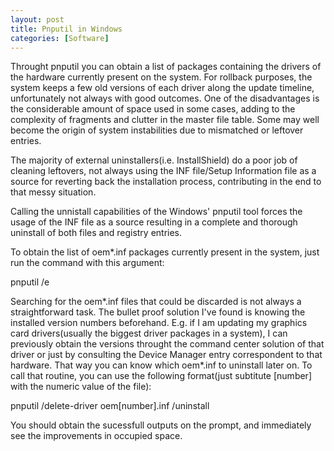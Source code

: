 ```yaml
---
layout: post
title: Pnputil in Windows
categories: [Software]
---
```


Throught pnputil you can obtain a list of packages containing the drivers of the hardware currently present on the system. For rollback purposes, the system keeps a few old versions of each driver along the update timeline, unfortunately not always with good outcomes. One of the disadvantages is the considerable amount of space used in some cases, adding to the complexity of fragments and clutter in the master file table. Some may well become the origin of system instabilities due to mismatched or leftover entries. 

The majority of external uninstallers(i.e. InstallShield) do a poor job of cleaning leftovers, not always using the INF file/Setup Information file as a source for reverting back the installation process, contributing in the end to that messy situation. 

Calling the unnistall capabilities of the Windows' pnputil tool forces the usage of the INF file as a source resulting in a complete and thorough uninstall of both files and registry entries. 

To obtain the list of oem\*.inf packages currently present in the system, just run the command with this argument: 
<p class="message">pnputil /e</p>

Searching for the oem\*.inf files that could be discarded is not always a straightforward task. The bullet proof solution I've found is knowing the installed version numbers beforehand. E.g. if I am updating my graphics card drivers(usually the biggest driver packages in a system), I can previously obtain the versions throught the command center solution of that driver or just by consulting the Device Manager entry correspondent to that hardware. That way you can know which oem\*.inf to uninstall later on. 
To call that routine, you can use the following format(just subtitute [number] with the numeric value of the file): 
<p class="message">pnputil /delete-driver oem[number].inf /uninstall</p>

You should obtain the sucessfull outputs on the prompt, and immediately see the improvements in occupied space. 
